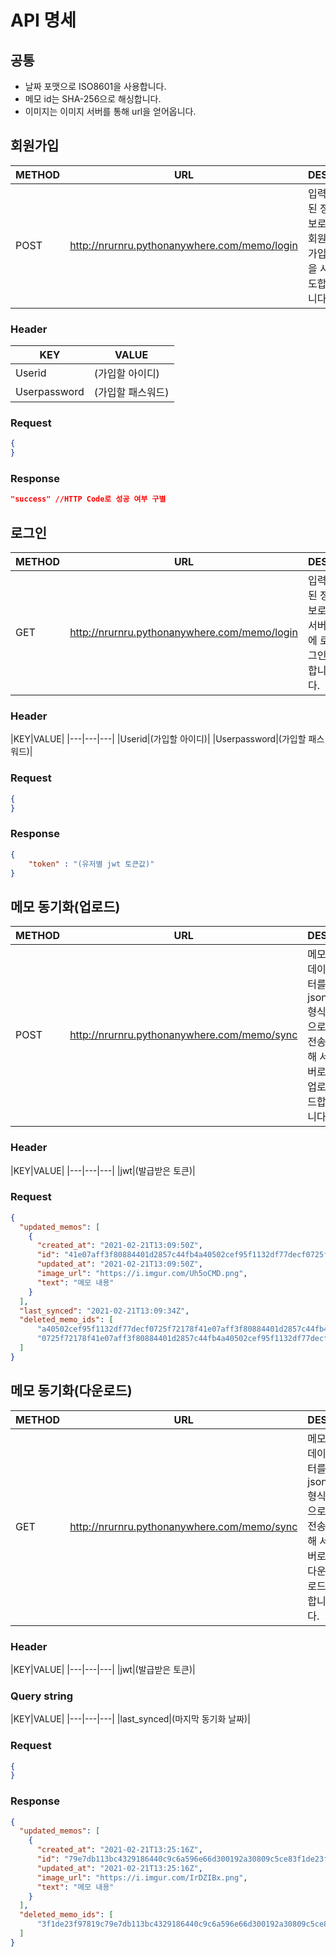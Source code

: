 # API 명세

## 공통
- 날짜 포맷으로 ISO8601을 사용합니다.
- 메모 id는 SHA-256으로 해싱합니다.
- 이미지는 이미지 서버를 통해 url을 얻어옵니다.

## 회원가입

|METHOD|URL|DESC|
|---|---|---|
|POST|http://nrurnru.pythonanywhere.com/memo/login|입력된 정보로 회원가입을 시도합니다.|

### Header
|KEY|VALUE|
|---|---|
|Userid|(가입할 아이디)|
|Userpassword|(가입할 패스워드)|

### Request

```json
{
}
```

### Response

```json
"success" //HTTP Code로 성공 여부 구별
```

## 로그인

|METHOD|URL|DESC|
|---|---|---|
|GET|http://nrurnru.pythonanywhere.com/memo/login|입력된 정보로 서버에 로그인합니다.|

### Header
|KEY|VALUE|
|---|---|---|
|Userid|(가입할 아이디)|
|Userpassword|(가입할 패스워드)|

### Request

```json
{   
}
```

### Response

```json
{
    "token" : "(유저별 jwt 토큰값)"
}
```

## 메모 동기화(업로드)

|METHOD|URL|DESC|
|---|---|---|
|POST|http://nrurnru.pythonanywhere.com/memo/sync|메모 데이터를 json형식으로 전송해 서버로 업로드합니다.|

### Header
|KEY|VALUE|
|---|---|---|
|jwt|(발급받은 토큰)|


### Request
```json
{
  "updated_memos": [
    {
      "created_at": "2021-02-21T13:09:50Z",
      "id": "41e07aff3f80884401d2857c44fb4a40502cef95f1132df77decf0725f72178f",
      "updated_at": "2021-02-21T13:09:50Z",
      "image_url": "https://i.imgur.com/Uh5oCMD.png",
      "text": "메모 내용"
    }
  ],
  "last_synced": "2021-02-21T13:09:34Z",
  "deleted_memo_ids": [
      "a40502cef95f1132df77decf0725f72178f41e07aff3f80884401d2857c44fb4",
      "0725f72178f41e07aff3f80884401d2857c44fb4a40502cef95f1132df77decf"
  ]
}
```

## 메모 동기화(다운로드)

|METHOD|URL|DESC|
|---|---|---|
|GET|http://nrurnru.pythonanywhere.com/memo/sync|메모 데이터를 json형식으로 전송해 서버로 다운로드합니다.|

### Header
|KEY|VALUE|
|---|---|---|
|jwt|(발급받은 토큰)|

### Query string
|KEY|VALUE|
|---|---|---|
|last_synced|(마지막 동기화 날짜)|

### Request
```json
{
}
```

### Response
```json
{
  "updated_memos": [
    {
      "created_at": "2021-02-21T13:25:16Z",
      "id": "79e7db113bc4329186440c9c6a596e66d300192a30809c5ce83f1de23f97819c",
      "updated_at": "2021-02-21T13:25:16Z",
      "image_url": "https://i.imgur.com/IrDZIBx.png",
      "text": "메모 내용"
    }
  ],
  "deleted_memo_ids": [
      "3f1de23f97819c79e7db113bc4329186440c9c6a596e66d300192a30809c5ce8"
  ]
}
```